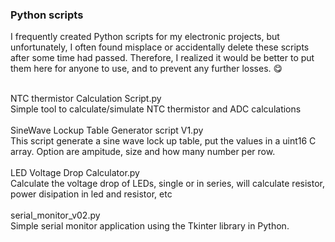 <h3>Python scripts</h3>
<p>I frequently created Python scripts for my electronic projects, but unfortunately, I often found misplace or accidentally delete these scripts after some time had passed. Therefore, I realized it would be better to put  them here for anyone to use, and to prevent any further losses. 😋 </p>
<br />NTC thermistor Calculation Script.py
<br />Simple tool to calculate/simulate NTC thermistor and ADC calculations
<br />
<br />SineWave Lockup Table Generator script V1.py
<br />This script generate a sine wave lock up table, put the values in a uint16 C array. Option are ampitude, size and how many number per row.
<br />
<br />LED Voltage Drop Calculator.py
<br />Calculate the voltage drop of LEDs, single or in series, will calculate resistor, power disipation in led and resistor, etc
<br />
<br />serial_monitor_v02.py
<br />Simple serial monitor application using the Tkinter library in Python. 
